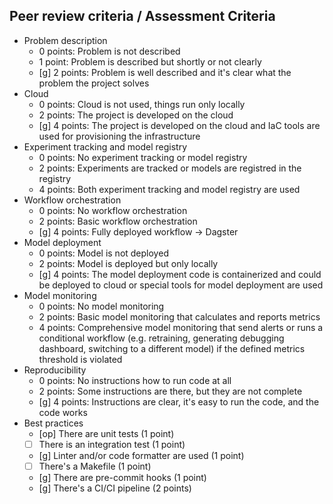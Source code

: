 
## Peer review criteria / Assessment Criteria

* Problem description
    * 0 points: Problem is not described
    * 1 point: Problem is described but shortly or not clearly 
    * [g] 2 points: Problem is well described and it's clear what the problem the project solves
* Cloud
    * 0 points: Cloud is not used, things run only locally
    * 2 points: The project is developed on the cloud
    * [g] 4 points: The project is developed on the cloud and IaC tools are used for provisioning the infrastructure
* Experiment tracking and model registry
    * 0 points: No experiment tracking or model registry
    * 2 points: Experiments are tracked or models are registred in the registry
    * 4 points: Both experiment tracking and model registry are used
* Workflow orchestration
    * 0 points: No workflow orchestration
    * 2 points: Basic workflow orchestration
    * [g] 4 points: Fully deployed workflow  -> Dagster
* Model deployment
    * 0 points: Model is not deployed
    * 2 points: Model is deployed but only locally
    * [g] 4 points: The model deployment code is containerized and could be deployed to cloud or special tools for model deployment are used
* Model monitoring
    * 0 points: No model monitoring
    * 2 points: Basic model monitoring that calculates and reports metrics
    * 4 points: Comprehensive model monitoring that send alerts or runs a conditional workflow (e.g. retraining, generating debugging dashboard, switching to a different model) if the defined metrics threshold is violated
* Reproducibility
    * 0 points: No instructions how to run code at all
    * 2 points: Some instructions are there, but they are not complete
    * [g] 4 points: Instructions are clear, it's easy to run the code, and the code works
* Best practices
    * [op] There are unit tests (1 point)
    * [ ] There is an integration test (1 point)
    * [g] Linter and/or code formatter are used (1 point)
    * [ ] There's a Makefile (1 point)
    * [g] There are pre-commit hooks (1 point)
    * [g] There's a CI/CI pipeline (2 points)
